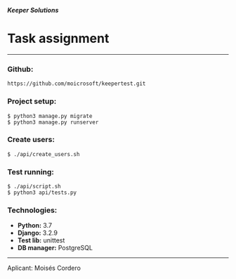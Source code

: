 _**Keeper Solutions**_

# Task assignment

---

### Github:

```
https://github.com/moicrosoft/keepertest.git
```

### Project setup:

```
$ python3 manage.py migrate
$ python3 manage.py runserver
```

### Create users:

```
$ ./api/create_users.sh
```

### Test running:

```
$ ./api/script.sh
$ python3 api/tests.py 
```

### Technologies:

* **Python:** 3.7
* **Django:** 3.2.9
* **Test lib:** unittest
* **DB manager:** PostgreSQL

---

Aplicant: Moisés Cordero
